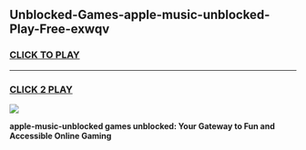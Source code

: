 
## Unblocked-Games-apple-music-unblocked-Play-Free-exwqv
<h3>
<a href="https://premium76.site?title=apple-music-unblocked&ref=23A">CLICK TO PLAY</a></h3>
<hr>

<h3>
<a href="https://premium76.site?title=apple-music-unblocked&ref=23A">CLICK 2 PLAY</a>
  
</h3>

<a href="https://premium76.site?title=apple-music-unblocked&ref=23A"><img src="https://clearcache.store/games.png"></a>


**apple-music-unblocked games unblocked: Your Gateway to Fun and Accessible Online Gaming**

